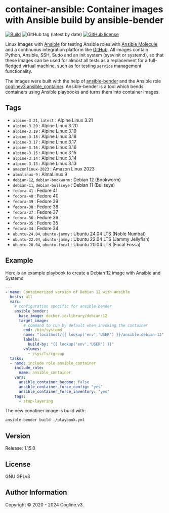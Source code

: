 # container-ansible: Container images with Ansible build by ansible-bender

[![Build](https://github.com/coglinev3/container-ansible/actions/workflows/build.yml/badge.svg)](https://github.com/coglinev3/container-ansible/actions/workflows/build.yml) ![GitHub tag (latest by date)](https://img.shields.io/github/v/tag/coglinev3/container-ansible) [![GitHub license](https://img.shields.io/github/license/coglinev3/container-ansible)](https://github.com/coglinev3/container-python/blob/master/LICENSE)

Linux Images with [Ansible](https://docs.ansible.com/ansible/latest/index.html
"Ansible Documentation") for testing Ansible roles with [Ansible
Molecule](https://molecule.readthedocs.io/en/latest/ "Ansible Molecule
Documentation") and a continuous integration platform like
[GitHub](https://docs.github.com/ "GitHub-Dokumentation"). All images
contain Python, Ansible, SSH, Sudo and an init system (sysvinit or systemd), so
that these images can be used for almost all tests as a replacement for a
full-fledged virtual machine, such as for testing `service` management
functionality.

The images were built with the help of
[ansible-bender](https://ansible-community.github.io/ansible-bender/build/html/index.html
"ansible-bender documentation") and the Ansible role
[coglinev3.ansible_container](https://galaxy.ansible.com/coglinev3/ansible_container
"coglinev3.ansible_container"). Ansible-bender is a tool which bends containers
using Ansible playbooks and turns them into container images.

## Tags

  - `alpine-3.21`, `latest` : Alpine Linux 3.21
  - `alpine-3.20` : Alpine Linux 3.20
  - `alpine-3.19` : Alpine Linux 3.19
  - `alpine-3.18` : Alpine Linux 3.18
  - `alpine-3.17` : Alpine Linux 3.17
  - `alpine-3.16` : Alpine Linux 3.16
  - `alpine-3.15` : Alpine Linux 3.15
  - `alpine-3.14` : Alpine Linux 3.14
  - `alpine-3.13` : Alpine Linux 3.13
  - `amazonlinux-2023` : Amazon Linux 2023
  - `almalinux-9` : AlmaLinux 9
  - `debian-12`, `debian-bookworm` : Debian 12 (Bookworm)
  - `debian-11`, `debian-bullseye` : Debian 11 (Bullseye)
  - `fedora-41` : Fedore 41
  - `fedora-40` : Fedore 40
  - `fedora-39` : Fedore 39
  - `fedora-38` : Fedore 38
  - `fedora-37` : Fedore 37
  - `fedora-36` : Fedore 36
  - `fedora-35` : Fedore 35
  - `fedora-34` : Fedore 34
  - `ubuntu-24.04`, `ubuntu-jammy` : Ubuntu 24.04 LTS (Noble Numbat)
  - `ubuntu-22.04`, `ubuntu-jammy` : Ubuntu 22.04 LTS (Jammy Jellyfish)
  - `ubuntu-20.04`, `ubuntu-focal` : Ubuntu 20.04 LTS (Focal Fossa)

## Example


Here is an example playbook to create a Debian 12 image with Ansible and Systemd

```yml
---
- name: Containerized version of Debian 12 with ansible
  hosts: all
  vars:
    # configuration specific for ansible-bender
    ansible_bender:
      base_image: docker.io/library/debian:12
      target_image:
        # command to run by default when invoking the container
        cmd: /bin/systemd
        name: "localhost/{{ lookup('env','USER') }}/ansible:debian-12"
        labels:
          build-by: "{{ lookup('env','USER') }}"
        volumes:
          - /sys/fs/cgroup
  tasks:
  - name: include role ansible_container
    include_role:
      name: ansible_container
    vars:
      ansible_container_become: false
      ansible_container_force_config: "yes"
      ansible_container_force_inventory: "yes"
    tags:
      - stop-layering
```

The new conatiner image is build with:

```sh
ansible-bender build ./playbook.yml
```

## Version

Release: 1.15.0

## License

GNU GPLv3

## Author Information

Copyright &copy; 2020 - 2024 Cogline.v3.
